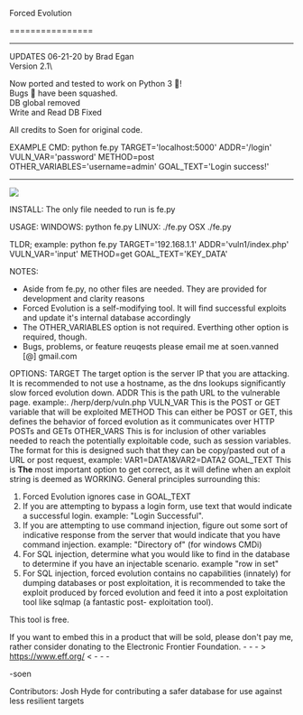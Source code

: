 Forced Evolution

================

****************
UPDATES 06-21-20 by Brad Egan\
Version 2.1\

Now ported and tested to work on Python 3 🔨!\
Bugs 🐛 have been squashed. \
DB global removed\
Write and Read DB Fixed

All credits to Soen for original code.

EXAMPLE CMD: python fe.py TARGET='localhost:5000' ADDR='/login' VULN_VAR='password' METHOD=post OTHER_VARIABLES='username=admin' GOAL_TEXT='Login success!'
*****************

[![](http://img.youtube.com/vi/rYVctpqNS9k/0.jpg)](http://www.youtube.com/watch?v=rYVctpqNS9k "DEF CON 21 - Soen - Evolving Exploits Through Genetic Algorithms")






INSTALL:
 The only file needed to run is fe.py


USAGE:
 WINDOWS:
  python fe.py <options>
 LINUX:
  ./fe.py <options>
 OSX
  ./fe.py <options>


TLDR;
example:
python fe.py TARGET='192.168.1.1' ADDR='vuln1/index.php' VULN_VAR='input' METHOD=get GOAL_TEXT='KEY_DATA'

NOTES:
 * Aside from fe.py, no other files are needed.  They are provided for development
   and clarity reasons
 * Forced Evolution is a self-modifying tool.  It will find successful exploits
   and update it's internal database accordingly
 * The OTHER_VARIABLES option is not required.  Everthing other option is
   required, though.
 * Bugs, problems, or feature reuqests please email me at soen.vanned [@] gmail.com


OPTIONS:
 TARGET
  The target option is the server IP that you are attacking.
  It is recommended to not use a hostname, as the dns lookups
  significantly slow forced evolution down.
 ADDR
  This is the path URL to the vulnerable page.
  example:. /herp/derp/vuln.php
 VULN_VAR
  This is the POST or GET variable that will be exploited
 METHOD
  This can either be POST or GET, this defines the behavior of
  forced evolution as it communicates over HTTP POSTs and GETs
 OTHER_VARS
  This is for inclusion of other variables needed to reach the
  potentially exploitable code, such as session variables.  The
  format for this is designed such that they can be copy/pasted
  out of a URL or post request, example: VAR1=DATA1&VAR2=DATA2
 GOAL_TEXT
  This is **The** most important option to get correct, as it
  will define when an exploit string is deemed as WORKING.
  General principles surrounding this:
   1.  Forced Evolution ignores case in GOAL_TEXT
   2.  If you are attempting to bypass a login form, use text
       that would indicate a successful login.
       example: "Login Successful".
   3.  If you are attempting to use command injection,
       figure out some sort of indicative response from the
       server that would indicate that you have command
       injection.  example: "Directory of" (for windows CMDi)
   4.  For SQL injection, determine what you would like
       to find in the database to determine if you have an
       injectable scenario.  example "row in set"
   5.  For SQL injection, forced evolution contains no
       capabilities (innately) for dumping databases or
       post exploitation, it is recommended to take the exploit
       produced by forced evolution and feed it into a
       post exploitation tool like sqlmap (a fantastic post-
       exploitation tool).

This tool is free.

If you want to embed this in a product that will be sold,
 please don't pay me, rather consider donating to the
 Electronic Frontier Foundation.
        - - - > https://www.eff.org/ < - - -

-soen

Contributors:
	Josh Hyde for contributing a safer database for use against less resilient targets
